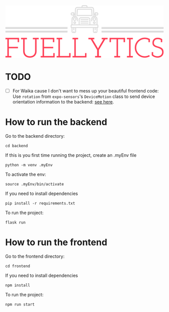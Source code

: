 ![Fuellytics logo](./assets/logos/fuellytics-high-resolution-logo-color-on-transparent-background.png "Fuellytics")
---

# TODO

- [ ] For Waika cause I don't want to mess up your beautiful frontend code: Use `rotation` from `expo-sensors`'s `DeviceMotion` class to send device orientation information to the backend: [see here](https://docs.expo.dev/versions/v47.0.0/sdk/devicemotion/#devicemotionmeasurement).

# How to run the backend

Go to the backend directory:

```
cd backend
```

If this is you first time running the project, create an .myEnv file

```
python -m venv .myEnv
```

To activate the env:

```
source .myEnv/bin/activate
```

If you need to install dependencies

```
pip install -r requirements.txt
```

To run the project:

```
flask run
```

# How to run the frontend

Go to the frontend directory:

```
cd frontend
```

If you need to install dependencies

```
npm install
```

To run the project:

```
npm run start
```
